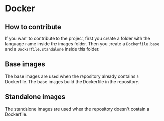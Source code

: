 # Docker

## How to contribute

If you want to contribute to the project, first you create a folder with the language name inside the images folder. Then you create a `Dockerfile.base` and a `Dockerfile.standalone` inside this folder.

## Base images

The base images are used when the repository already contains a Dockerfile. The base images build the Dockerfile in the repository.

## Standalone images

The standalone images are used when the repository doesn't contain a Dockerfile.